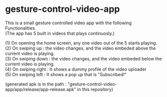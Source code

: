 # gesture-control-video-app
This is a small gesture controlled video app with the following Functionalities.<br />
(The app has 5 built in videos that plays continuosly.)<br />

(1) On opening the home screen, any one video out of the 5 starts playing.<br />
(2) On swiping up : the video changes, and the video embeded above the current video is playing.<br />
(3) On swiping down : the video changes, and the video embeded below the current video is playing.<br />
(4) On swiping right : It shows a dummy profile of the video uploader<br />
(5) On swiping left : It shows a pop up that is "Subscribed!"<br />

(generated apk is in the path : "gesture-control-video-app/app/release/app-release.apk" in this repository)

